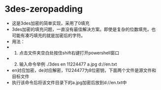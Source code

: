 # 3des-zeropadding
* 这是3des加密的简单实现，采用了0填充
* 3des加密的填充问题，一直没有最佳解决方案。即使是复杂的位数填充，也可能有凑巧填充的就是加密后的字符。
* 用法：
* 1. 点击文件夹空白处按住shift右键打开powershell窗口
* 2. 输入命令举例
	./3des en 11224477 a.jpg d://en.txt
* en对应加密，de对应解密，11224477为8位密钥，下面两个文件是源文件和目标文件
* 执行该命令后将该文件目录下的a.jpg加密后放到d://en.txt中
